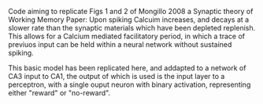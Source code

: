 Code aiming to replicate Figs 1 and 2 of Mongillo 2008 a Synaptic theory of Working Memory Paper: 
Upon spiking Calcuim increases, and decays at a slower rate than the synaptic materials which have been depleted replenish. 
This allows for a Calcium mediated facilitatory period, in which a trace of previuos input can be held within a neural network without sustained spiking. 

This basic model has been replicated here, and addapted to a network of CA3 input to CA1, the output of which is used is the input layer to a 
perceptron, with a single ouput neuron with binary activation, representing either "reward" or "no-reward".
